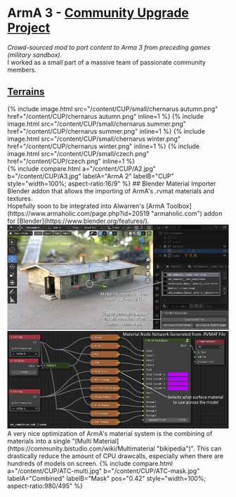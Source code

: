 <head>
    <title>CUP</title>
	<link href="/twentytwenty/css/twentytwenty.css" rel="stylesheet" type="text/css" />
	<script src="https://code.jquery.com/jquery-3.5.1.slim.min.js" integrity="sha256-4+XzXVhsDmqanXGHaHvgh1gMQKX40OUvDEBTu8JcmNs=" crossorigin="anonymous"></script>
	<script src="/twentytwenty/js/jquery.event.move.js"></script>
	<script src="/twentytwenty/js/jquery.twentytwenty.js"></script>
	<script>$(window).on('load', function() { $(".twentytwenty-container").twentytwenty({move_with_handle_only:0, click_to_move:1}); });</script>
	<link rel="stylesheet" href="//cdnjs.cloudflare.com/ajax/libs/highlight.js/10.3.2/styles/default.min.css">
    <link rel="stylesheet" href="/index.css">
</head>

# ArmA 3 - [Community Upgrade Project](https://steamcommunity.com/workshop/filedetails/?id=583575232 "Steam Workshop")
*Crowd-sourced mod to port content to Arma 3 from preceding games (military sandbox).*<br>
I worked as a small part of a massive team of passionate community members.
## [Terrains](https://www.cup-arma3.org/terrains "www.cup-arma3.org/terrains")
<div class="picture_grid">
	{% include image.html src="/content/CUP/small/chernarus autumn.png" href="/content/CUP/chernarus autumn.png" inline=1 %}
	{% include image.html src="/content/CUP/small/chernarus summer.png" href="/content/CUP/chernarus summer.png" inline=1 %}
	{% include image.html src="/content/CUP/small/chernarus winter.png" href="/content/CUP/chernarus winter.png" inline=1 %}
	{% include image.html src="/content/CUP/small/czech.png" href="/content/CUP/czech.png" inline=1 %}
</div>
{% include compare.html a="/content/CUP/A2.jpg" b="/content/CUP/A3.jpg" labelA="ArmA 2" labelB="CUP" style="width=100%; aspect-ratio:16/9" %}
## Blender Material Importer
Blender addon that allows the importing of ArmA's .rvmat materials and textures.<br>
Hopefully soon to be integrated into Alwarren's [ArmA Toolbox](https://www.armaholic.com/page.php?id=20519 "armaholic.com") addon for [Blender](https://www.blender.org/features/).
<img src="/content/CUP/barracks.jpg">
<img src="/content/CUP/rvmat.png">
A very nice optimization of ArmA's material system is the combining of materials into a single "[Multi Material](https://community.bistudio.com/wiki/Multimaterial "bikipedia")". This can drastically reduce the amount of CPU <span class="tooltip" tip="Command sent to the graphics card to draw a set of triangles.">drawcalls</span>, especially when there are hundreds of models on screen.
{% include compare.html a="/content/CUP/ATC-multi.jpg" b="/content/CUP/ATC-mask.jpg" labelA="Combined" labelB="Mask" pos="0.42" style="width=100%; aspect-ratio:980/495" %}